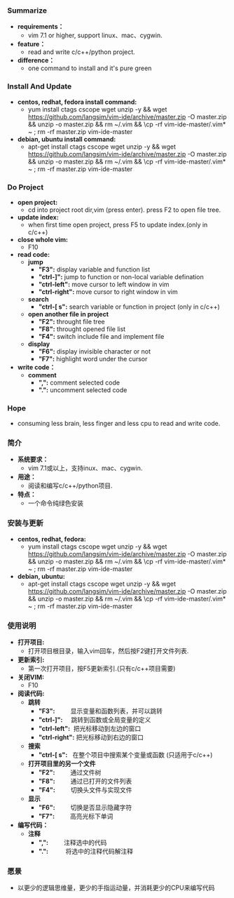 ### Summarize
* **requirements：** 
    * vim 7.1 or higher, support linux、mac、cygwin.
* **feature：** 
    * read and write c/c++/python project.
* **difference：** 
    * one command to install and it's pure green

### Install And Update
* **centos, redhat, fedora install command:**
    * yum install ctags cscope wget unzip -y && wget https://github.com/langsim/vim-ide/archive/master.zip -O master.zip && unzip -o master.zip && rm ~/.vim && \cp -rf vim-ide-master/.vim* ~ ; rm -rf master.zip vim-ide-master
* **debian, ubuntu install command:**
    * apt-get install ctags cscope wget unzip -y && wget https://github.com/langsim/vim-ide/archive/master.zip -O master.zip && unzip -o master.zip && rm ~/.vim && \cp -rf vim-ide-master/.vim* ~ ; rm -rf master.zip vim-ide-master

### Do Project
* **open project:**
    * cd into project root dir,vim (press enter). press F2 to open file tree.
* **update index:**
    * when first time open project, press F5 to update index.(only in c/c++)
* **close whole vim:**
    * F10
* **read code:**
    * **jump**
        * **"F3":**         display variable and function list
        * **"ctrl-]":**     jump to function or non-local variable defination
        * **"ctrl-left":**  move cursor to left window in vim
        * **"ctrl-right":** move cursor to right window in vim
    * **search**
        * **"ctrl-[ s":**   search variable or function in project (only in c/c++)
    * **open another file in project**
        * **"F2":**         throught file tree
        * **"F8":**         throught opened file list
        * **"F4":**         switch include file and implement file
    * **display**
        * **"F6":**         display invisible character or not 
        * **"F7":**         highlight word under the cursor
* **write code：**
    * **comment**
        * **",":**          comment selected code
        * **".":**          uncomment selected code

### Hope
* consuming less brain, less finger and less cpu to read and write code.

### 简介
* **系统要求：** 
    * vim 7.1或以上，支持inux、mac、cygwin.
* **用途：** 
    * 阅读和编写c/c++/python项目.
* **特点：** 
    * 一个命令纯绿色安装

### 安装与更新
* **centos, redhat, fedora:**
    * yum install ctags cscope wget unzip -y && wget https://github.com/langsim/vim-ide/archive/master.zip -O master.zip && unzip -o master.zip && rm ~/.vim && \cp -rf vim-ide-master/.vim* ~ ; rm -rf master.zip vim-ide-master
* **debian, ubuntu:**
    * apt-get install ctags cscope wget unzip -y && wget https://github.com/langsim/vim-ide/archive/master.zip -O master.zip && unzip -o master.zip && rm ~/.vim && \cp -rf vim-ide-master/.vim* ~ ; rm -rf master.zip vim-ide-master


### 使用说明
* **打开项目:**
    * 打开项目根目录，输入vim回车，然后按F2键打开文件列表.
* **更新索引:**
    * 第一次打开项目，按F5更新索引.(只有c/c++项目需要)
* **关闭VIM:**
    * F10
* **阅读代码:**
    * **跳转**
        * **"F3":**         显示变量和函数列表，并可以跳转
        * **"ctrl-]":**     跳转到函数或全局变量的定义
        * **"ctrl-left":**  把光标移动到左边的窗口
        * **"ctrl-right":** 把光标移动到右边的窗口
    * **搜索**
        * **"ctrl-[ s":**   在整个项目中搜索某个变量或函数 (只适用于c/c++)
    * **打开项目里的另一个文件**
        * **"F2":**         通过文件树
        * **"F8":**         通过已打开的文件列表
        * **"F4":**         切换头文件与实现文件
    * **显示**
        * **"F6":**         切换是否显示隐藏字符
        * **"F7":**         高亮光标下单词
* **编写代码：**
    * **注释**
        * **",":**          注释选中的代码
        * **".":**          将选中的注释代码解注释

### 愿景
* 以更少的逻辑思维量，更少的手指运动量，并消耗更少的CPU来编写代码

